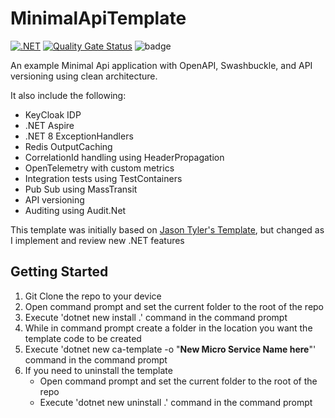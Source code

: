 # MinimalApiTemplate
[![.NET](https://github.com/nield/MinimalApiTemplate/actions/workflows/dotnet.yml/badge.svg)](https://github.com/nield/MinimalApiTemplate/actions/workflows/dotnet.yml)
[![Quality Gate Status](https://sonarcloud.io/api/project_badges/measure?project=nield_MinimalApiTemplate&metric=alert_status)](https://sonarcloud.io/summary/new_code?id=nield_MinimalApiTemplate)
![badge](https://gist.githubusercontent.com/nield/036191e91ff7da1f940618f701c0ad9f/raw/badge_combined.svg?)

An example Minimal Api application with OpenAPI, Swashbuckle, and API versioning using clean architecture.

It also include the following:
- KeyCloak IDP 
- .NET Aspire
- .NET 8 ExceptionHandlers
- Redis OutputCaching
- CorrelationId handling using HeaderPropagation
- OpenTelemetry with custom metrics
- Integration tests using TestContainers
- Pub Sub using MassTransit
- API versioning
- Auditing using Audit.Net

This template was initially based on [Jason Tyler's Template](https://github.com/jasontaylordev/CleanArchitecture), but changed as I implement and review new .NET features

## Getting Started

1. Git Clone the repo to your device
2. Open command prompt and set the current folder to the root of the repo
3. Execute 'dotnet new install .' command in the command prompt
4. While in command prompt create a folder in the location you want the template code to be created
5. Execute 'dotnet new ca-template -o "**New Micro Service Name here**"' command in the command prompt
6. If you need to uninstall the template
    - Open command prompt and set the current folder to the root of the repo
    - Execute 'dotnet new uninstall .' command in the command prompt
